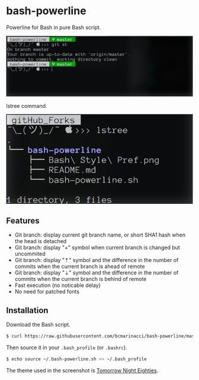 # bash-powerline

Powerline for Bash in pure Bash script.

![bash-powerline](https://github.com/daksharma/bash-powerline/blob/master/Bash%20Style%20Pref.png)

lstree command.

![lstree](https://github.com/daksharma/bash-powerline/blob/master/lstree-screen-shot.png)

## Features

* Git branch: display current git branch name, or short SHA1 hash when the head is detached
* Git branch: display "+" symbol when current branch is changed but uncommited
* Git branch: display "⇡" symbol and the difference in the number of commits when the current branch is ahead of remote
* Git branch: display "⇣" symbol and the difference in the number of commits when the current branch is behind of remote
* Fast execution (no noticable delay)
* No need for patched fonts

## Installation

Download the Bash script.
```bash
$ curl https://raw.githubusercontent.com/bcmarinacci/bash-powerline/master/bash-powerline.sh > ~/.bash-powerline.sh
```

Then source it in your `.bash_profile` (or `.bashrc`).
```bash
$ echo source ~/.bash-powerline.sh >> ~/.bash_profile
```

The theme used in the screenshot is [Tomorrow Night Eighties](https://github.com/chriskempson/tomorrow-theme/tree/master/OS%20X%20Terminal).
